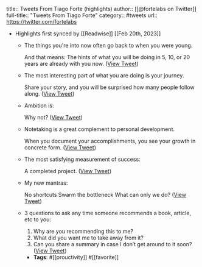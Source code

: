 title:: Tweets From Tiago Forte (highlights)
author:: [[@fortelabs on Twitter]]
full-title:: "Tweets From Tiago Forte"
category:: #tweets
url:: https://twitter.com/fortelabs

- Highlights first synced by [[Readwise]] [[Feb 20th, 2023]]
	- The things you're into now often go back to when you were young. 
	  
	  And that means: The hints of what you will be doing in 5, 10, or 20 years are already with you now. ([View Tweet](https://twitter.com/fortelabs/status/1540930431163502593))
	- The most interesting part of what you are doing is your journey. 
	  
	  Share your story, and you will be surprised how many people follow along. ([View Tweet](https://twitter.com/fortelabs/status/1540983265653301248))
	- Ambition is: 
	  
	  Why not? ([View Tweet](https://twitter.com/fortelabs/status/1541017961091268609))
	- Notetaking is a great complement to personal development. 
	  
	  When you document your accomplishments, you see your growth in concrete form. ([View Tweet](https://twitter.com/fortelabs/status/1541292774166859777))
	- The most satisfying measurement of success:
	  
	  A completed project. ([View Tweet](https://twitter.com/fortelabs/status/1541345620652335108))
	- My new mantras:
	  
	  No shortcuts
	  Swarm the bottleneck
	  What can only we do? ([View Tweet](https://twitter.com/fortelabs/status/1541562912539455489))
	- 3 questions to ask any time someone recommends a book, article, etc to you:
	  
	  1. Why are you recommending this to me?
	  2. What did you want me to take away from it?
	  3. Can you share a summary in case I don’t get around to it soon? ([View Tweet](https://twitter.com/fortelabs/status/1580699605246783489))
		- **Tags**: #[[prouctivity]] #[[favorite]]
